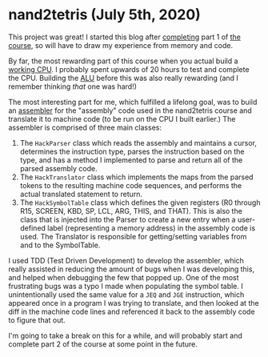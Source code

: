 # nand2tetris (July 5th, 2020)

This project was great! I started this blog after [completing](https://www.coursera.org/account/accomplishments/records/WQJTNU9NNA5E) part 1 of [the course](https://www.coursera.org/learn/build-a-computer), so will have to draw my experience from memory and code.

By far, the most rewarding part of this course when you actual build a [working CPU](https://github.com/de846/nand2tetris/blob/master/projects/05/CPU.hdl). I probably spent upwards of 20 hours to test and complete the CPU. Building the [ALU](https://github.com/de846/nand2tetris/blob/master/projects/02/ALU.hdl) before this was also really rewarding (and I remember thinking _that_ one was hard!)

The most interesting part for me, which fulfilled a lifelong goal, was to build an [assembler](https://github.com/de846/nand2tetris/tree/master/projects/06/HackAssembler) for the "assembly" code used in the nand2tetris course and translate it to machine code (to be run on the CPU I built earlier.) The assembler is comprised of three main classes:
1. The `HackParser` class which reads the assembly and maintains a cursor, determines the instruction type, parses the instruction based on the type, and has a method I implemented to parse and return all of the parsed assembly code.
2. The `HackTranslator` class which implements the maps from the parsed tokens to the resulting machine code sequences, and performs the actual translated statement to return.
3. The `HackSymbolTable` class which defines the given registers (R0 through R15, SCREEN, KBD, SP, LCL, ARG, THIS, and THAT). This is also the class that is injected into the Parser to create a new entry when a user-defined label (representing a memory address) in the assembly code is used. The Translator is responsible for getting/setting variables from and to the SymbolTable.

I used TDD (Test Driven Development) to develop the assembler, which really assisted in reducing the amount of bugs when I was developing this, and helped when debugging the few that popped up. One of the most frustrating bugs was a typo I made when populating the symbol table. I unintentionally used the same value for a `JEQ` and `JGE` instruction, which appeared once in a program I was trying to translate, and then looked at the diff in the machine code lines and referenced it back to the assembly code to figure that out.

I'm going to take a break on this for a while, and will probably start and complete part 2 of the course at some point in the future.
